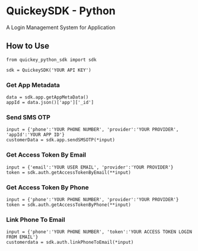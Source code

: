 # QuickeySDK - Python

A Login Management System for Application

## How to Use

```
from quickey_python_sdk import sdk

sdk = QuickeySDK('YOUR API KEY')
```

### Get App Metadata
```
data = sdk.app.getAppMetaData()
appId = data.json()['app']['_id']
```

### Send SMS OTP
```
input = {'phone':'YOUR PHONE NUMBER', 'provider':'YOUR PROVIDER', 'appId':'YOUR APP ID'}
customerData = sdk.app.sendSMSOTP(*input)
```

### Get Access Token By Email
```
input = {'email':'YOUR USER EMAIL', 'provider':'YOUR PROVIDER'}
token = sdk.auth.getAccessTokenByEmail(**input)
```

### Get Access Token By Phone
```
input = {'phone':'YOUR PHONE NUMBER', 'provider':'YOUR PROVIDER'}
token = sdk.auth.getAccessTokenByPhone(**input)
```

### Link Phone To Email
```
input = {'phone':'YOUR PHONE NUMBER', 'token':'YOUR ACCESS TOKEN LOGIN FROM EMAIL'}
customerdata = sdk.auth.linkPhoneToEmail(*input)
```